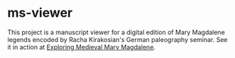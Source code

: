# ms-viewer

This project is a manuscript viewer for a digital edition of Mary Magdalene legends encoded by Racha Kirakosian's German paleography seminar. See it in action at [Exploring Medieval Mary Magdalene](https://digital-editing.fas.harvard.edu/ms-viewer/viewer.html).
